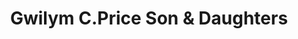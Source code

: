 ---
title: "Gwilym C.Price Son & Daughters"
url: /lampeter/gwilym-c-price-son-and-daughters/
shop: houseware
---